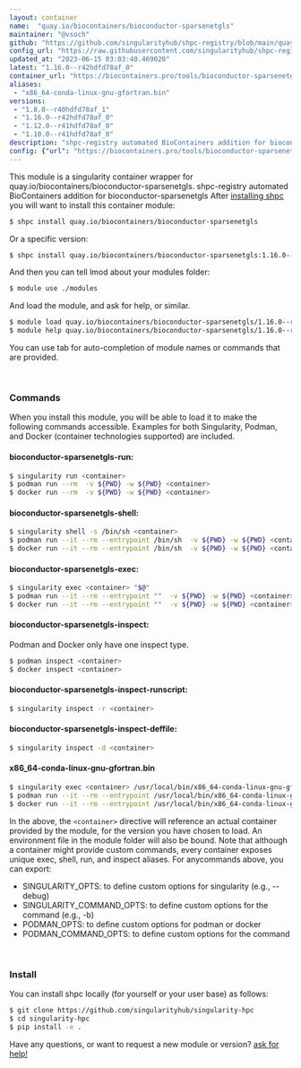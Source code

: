 ```yaml
---
layout: container
name:  "quay.io/biocontainers/bioconductor-sparsenetgls"
maintainer: "@vsoch"
github: "https://github.com/singularityhub/shpc-registry/blob/main/quay.io/biocontainers/bioconductor-sparsenetgls/container.yaml"
config_url: "https://raw.githubusercontent.com/singularityhub/shpc-registry/main/quay.io/biocontainers/bioconductor-sparsenetgls/container.yaml"
updated_at: "2023-06-15 03:03:40.469020"
latest: "1.16.0--r42hdfd78af_0"
container_url: "https://biocontainers.pro/tools/bioconductor-sparsenetgls"
aliases:
 - "x86_64-conda-linux-gnu-gfortran.bin"
versions:
 - "1.8.0--r40hdfd78af_1"
 - "1.16.0--r42hdfd78af_0"
 - "1.12.0--r41hdfd78af_0"
 - "1.10.0--r41hdfd78af_0"
description: "shpc-registry automated BioContainers addition for bioconductor-sparsenetgls"
config: {"url": "https://biocontainers.pro/tools/bioconductor-sparsenetgls", "maintainer": "@vsoch", "description": "shpc-registry automated BioContainers addition for bioconductor-sparsenetgls", "latest": {"1.16.0--r42hdfd78af_0": "sha256:ed88f3530745cf9b11cf8adfa81398a44c6d75af9ed0db15553492ebab4c94f9"}, "tags": {"1.8.0--r40hdfd78af_1": "sha256:e4e92b80181eaf234f3f1e3b9d2dfa7a43412c526055aa5d1008dd2edceb77a8", "1.16.0--r42hdfd78af_0": "sha256:ed88f3530745cf9b11cf8adfa81398a44c6d75af9ed0db15553492ebab4c94f9", "1.12.0--r41hdfd78af_0": "sha256:b250931556b6a4cf80465f6e5c72d9b62afd17a1ad12fad3b1eb0754b8f9628b", "1.10.0--r41hdfd78af_0": "sha256:58f795e58d2f59abfa94f6cc87a978f6e3eb38d4be5c6528abc47b5ba1d068d4"}, "docker": "quay.io/biocontainers/bioconductor-sparsenetgls", "aliases": {"x86_64-conda-linux-gnu-gfortran.bin": "/usr/local/bin/x86_64-conda-linux-gnu-gfortran.bin"}}
---
```


This module is a singularity container wrapper for quay.io/biocontainers/bioconductor-sparsenetgls.
shpc-registry automated BioContainers addition for bioconductor-sparsenetgls
After [installing shpc](#install) you will want to install this container module:


```bash
$ shpc install quay.io/biocontainers/bioconductor-sparsenetgls
```

Or a specific version:

```bash
$ shpc install quay.io/biocontainers/bioconductor-sparsenetgls:1.16.0--r42hdfd78af_0
```

And then you can tell lmod about your modules folder:

```bash
$ module use ./modules
```

And load the module, and ask for help, or similar.

```bash
$ module load quay.io/biocontainers/bioconductor-sparsenetgls/1.16.0--r42hdfd78af_0
$ module help quay.io/biocontainers/bioconductor-sparsenetgls/1.16.0--r42hdfd78af_0
```

You can use tab for auto-completion of module names or commands that are provided.

<br>

### Commands

When you install this module, you will be able to load it to make the following commands accessible.
Examples for both Singularity, Podman, and Docker (container technologies supported) are included.

#### bioconductor-sparsenetgls-run:

```bash
$ singularity run <container>
$ podman run --rm  -v ${PWD} -w ${PWD} <container>
$ docker run --rm  -v ${PWD} -w ${PWD} <container>
```

#### bioconductor-sparsenetgls-shell:

```bash
$ singularity shell -s /bin/sh <container>
$ podman run --it --rm --entrypoint /bin/sh  -v ${PWD} -w ${PWD} <container>
$ docker run --it --rm --entrypoint /bin/sh  -v ${PWD} -w ${PWD} <container>
```

#### bioconductor-sparsenetgls-exec:

```bash
$ singularity exec <container> "$@"
$ podman run --it --rm --entrypoint ""  -v ${PWD} -w ${PWD} <container> "$@"
$ docker run --it --rm --entrypoint ""  -v ${PWD} -w ${PWD} <container> "$@"
```

#### bioconductor-sparsenetgls-inspect:

Podman and Docker only have one inspect type.

```bash
$ podman inspect <container>
$ docker inspect <container>
```

#### bioconductor-sparsenetgls-inspect-runscript:

```bash
$ singularity inspect -r <container>
```

#### bioconductor-sparsenetgls-inspect-deffile:

```bash
$ singularity inspect -d <container>
```


#### x86_64-conda-linux-gnu-gfortran.bin

```bash
$ singularity exec <container> /usr/local/bin/x86_64-conda-linux-gnu-gfortran.bin
$ podman run --it --rm --entrypoint /usr/local/bin/x86_64-conda-linux-gnu-gfortran.bin   -v ${PWD} -w ${PWD} <container> -c " $@"
$ docker run --it --rm --entrypoint /usr/local/bin/x86_64-conda-linux-gnu-gfortran.bin   -v ${PWD} -w ${PWD} <container> -c " $@"
```



In the above, the `<container>` directive will reference an actual container provided
by the module, for the version you have chosen to load. An environment file in the
module folder will also be bound. Note that although a container
might provide custom commands, every container exposes unique exec, shell, run, and
inspect aliases. For anycommands above, you can export:

 - SINGULARITY_OPTS: to define custom options for singularity (e.g., --debug)
 - SINGULARITY_COMMAND_OPTS: to define custom options for the command (e.g., -b)
 - PODMAN_OPTS: to define custom options for podman or docker
 - PODMAN_COMMAND_OPTS: to define custom options for the command

<br>

### Install

You can install shpc locally (for yourself or your user base) as follows:

```bash
$ git clone https://github.com/singularityhub/singularity-hpc
$ cd singularity-hpc
$ pip install -e .
```

Have any questions, or want to request a new module or version? [ask for help!](https://github.com/singularityhub/singularity-hpc/issues)